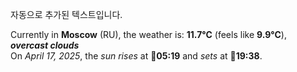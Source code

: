 
자동으로 추가된 텍스트입니다.

<!--START_SECTION:weather:moscow-->
Currently in **Moscow** (RU), the weather is: **11.7°C** (feels like **9.9°C**), ***overcast clouds***<br/>
On *April 17, 2025*, the *sun rises* at 🌅**05:19** and *sets* at 🌇**19:38**.
<!--END_SECTION:weather-->
